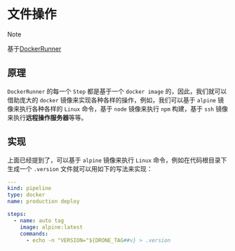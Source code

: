 # 文件操作

> [!note]
> 基于[DockerRunner](../../安装Runners/DockerRunner/README.md)

## 原理

`DockerRunner` 的每一个 `Step` 都是基于一个 `docker image` 的，因此，我们就可以借助庞大的 `docker` 镜像来实现各种各样的操作，例如，我们可以基于 `alpine` 镜像来执行各种各样的 `Linux` 命令，基于 `node` 镜像来执行 `npm` 构建，基于 `ssh` 镜像来执行**远程操作服务器**等等。

## 实现

上面已经提到了，可以基于 `alpine` 镜像来执行 `Linux` 命令，例如在代码根目录下生成一个 `.version` 文件就可以用如下的写法来实现：

```yaml
---
kind: pipeline
type: docker
name: production deploy

steps:
  - name: auto tag
    image: alpine:latest
    commands:
      - echo -n "VERSION="${DRONE_TAG##v} > .version
```
